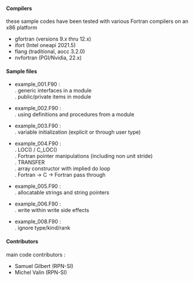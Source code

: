 #### Compilers
these sample codes have been tested with various Fortran compilers on an x86 platform  
- gfortran (versions 9.x thru 12.x)  
- ifort (Intel oneapi 2021.5)  
- flang (traditional, aocc 3.2.0)  
- nvfortran (PGI/Nvidia, 22.x)  

#### Sample files
- example_001.F90 :  
. generic interfaces in a module  
. public/private items in module  

- example_002.F90 :  
. using definitions and procedures from a module

- example_003.F90 :  
. variable initialization (explicit or through user type)

- example_004.F90 :  
. LOC() / C\_LOC()  
. Fortran pointer manipulations (including non unit stride)  
. TRANSFER  
. array constructor with implied do loop  
. Fortran -> C -> Fortran pass through

- example_005.F90 :  
. allocatable strings and string pointers

- example_006.F90 :  
. write within write side effects

- example_008.F90 :  
. ignore type/kind/rank


#### Contributors
main code contributors :  
- Samuel Gilbert (RPN-SI)  
- Michel Valin  (RPN-SI)  
